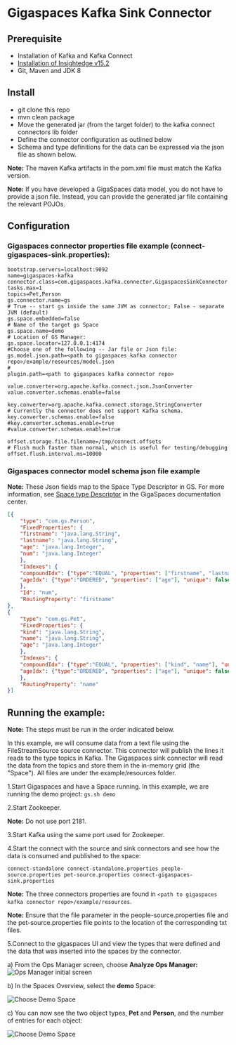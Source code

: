 # Gigaspaces Kafka Sink Connector

## Prerequisite
- Installation of Kafka and Kafka Connect  
- [Installation of Insightedge v15.2](https://docs.gigaspaces.com/latest/started/installation.html?Highlight=download)
- Git, Maven and JDK 8

## Install
- git clone this repo
- mvn clean package
- Move the generated jar (from the target folder) to the kafka connect connectors lib folder
- Define the connector configuration as outlined below
- Schema and type definitions for the data can be expressed via the json file as shown below.

**Note:** The maven Kafka artifacts in the pom.xml file must match the Kafka version. 

**Note:** If you have developed a GigaSpaces data model, you do not have to provide a json file. Instead, you can provide the generated jar file containing the relevant POJOs.

## Configuration
### Gigaspaces connector properties file example (connect-gigaspaces-sink.properties):

```
bootstrap.servers=localhost:9092
name=gigaspaces-kafka
connector.class=com.gigaspaces.kafka.connector.GigaspacesSinkConnector
tasks.max=1
topics=Pet,Person
gs.connector.name=gs
# True -- start gs inside the same JVM as connector; False - separate JVM (default)
gs.space.embedded=false
# Name of the target gs Space
gs.space.name=demo
# Location of GS Manager:
gs.space.locator=127.0.0.1:4174
#Choose one of the following -- Jar file or Json file: 
gs.model.json.path=<path to gigaspaces kafka connector repo>/example/resources/model.json
#
plugin.path=<path to gigaspaces kafka connector repo>

value.converter=org.apache.kafka.connect.json.JsonConverter
value.converter.schemas.enable=false

key.converter=org.apache.kafka.connect.storage.StringConverter
# Currently the connector does not support Kafka schema.
key.converter.schemas.enable=false
#key.converter.schemas.enable=true
#value.converter.schemas.enable=true

offset.storage.file.filename=/tmp/connect.offsets
# Flush much faster than normal, which is useful for testing/debugging
offset.flush.interval.ms=10000

```

### Gigaspaces connector model schema json file example
**Note:** These Json fields map to the Space Type Descriptor in GS. For more information, see [Space type Descriptor](https://docs.gigaspaces.com/latest/dev-dotnet/document-api.html?Highlight=descriptor#TypeDefinition) in the GigaSpaces documentation center.

```json
[{
	"type": "com.gs.Person",
	"FixedProperties": {
	"firstname": "java.lang.String",
	"lastname": "java.lang.String",
	"age": "java.lang.Integer",
	"num": "java.lang.Integer"
	},
	"Indexes": {
	"compoundIdx": {"type":"EQUAL", "properties": ["firstname", "lastname"], "unique": false},
	"ageIdx": {"type":"ORDERED", "properties": ["age"], "unique": false}
	},
	"Id": "num",
	"RoutingProperty": "firstname"
},
{
	"type": "com.gs.Pet",
	"FixedProperties": {
	"kind": "java.lang.String",
	"name": "java.lang.String",
	"age": "java.lang.Integer"
	},
	"Indexes": {
	"compoundIdx": {"type":"EQUAL", "properties": ["kind", "name"], "unique": false},
	"ageIdx": {"type":"ORDERED", "properties": ["age"], "unique": false}
	},
	"RoutingProperty": "name"
}]
```


## Running the example:
**Note:** The  steps must be run in the order indicated below. 


 In this example, we will consume data from a text file using the FileStreamSource source connector.
This connector will publish the lines it reads to the type topics in Kafka. 
The Gigaspaces sink connector will read the data from the topics and store them in the in-memory grid (the "Space").
All files are under the example/resources folder.

1.Start Gigaspaces and have a Space running. In this example, we are running the demo project: ```gs.sh demo```

2.Start Zookeeper. 

**Note:** Do not use port 2181.

3.Start Kafka using the same port used for Zookeeper. 

4.Start the connect with the source and sink connectors and see how the data is consumed and published to the space:

```connect-standalone connect-standalone.properties people-source.properties pet-source.properties connect-gigaspaces-sink.properties```

**Note:** The three connectors properties are found in ```<path to gigaspaces kafka connector repo>/example/resources```. 

**Note:** Ensure that the file parameter in the people-source.properties file and the pet-source.properties file points to the location of the corresponding txt files.


5.Connect to the gigaspaces UI and view the types that were defined and the data that was inserted into the spaces by the connector.

a) From the Ops Manager screen, choose **Analyze Ops Manager:**
![Ops Manager initial screen](https://github.com/GigaSpaces-ProfessionalServices/gigaspaces-kafka-connector/blob/master/images/Analyze-OPS-MGR.png?raw=true)

b) In the Spaces Overview, select the **demo** Space:

![Choose Demo Space](https://github.com/GigaSpaces-ProfessionalServices/gigaspaces-kafka-connector/blob/master/images/demo-OPS-MGR.png?raw=true)

c) You can now see the two object types, **Pet** and **Person**, and the number of entries for each object:

![Choose Demo Space](https://github.com/GigaSpaces-ProfessionalServices/gigaspaces-kafka-connector/blob/master/images/demo-object-types-OPS-MGR.png?raw=true)



